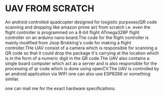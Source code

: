 # UAV FROM SCRATCH
An android controlled quadcopter designed for losgistic purposes(QR code scanning and dropping like amazon prime air) from scratch i.e. even the flight controller is programmed on a 8-bit flight ATmega328P flight controller on an arduino nano board.The code for the flight controller is mainly modified from Joop Brokking's code for making a flight controller.THe UAV consist of a camera which is responsible for scanning a QR code so that it could drop the package it's carrying at the location which is in the form of a numeric digit in the QR code.The UAV also contains a single board computer which act as a server and is also responsible for the processing of qr code which is done using openCV.The UAV is controlled by an android application via WIFI one can also use ESP8266 or something similar.

one can mail me for the exact hardware specifications.
